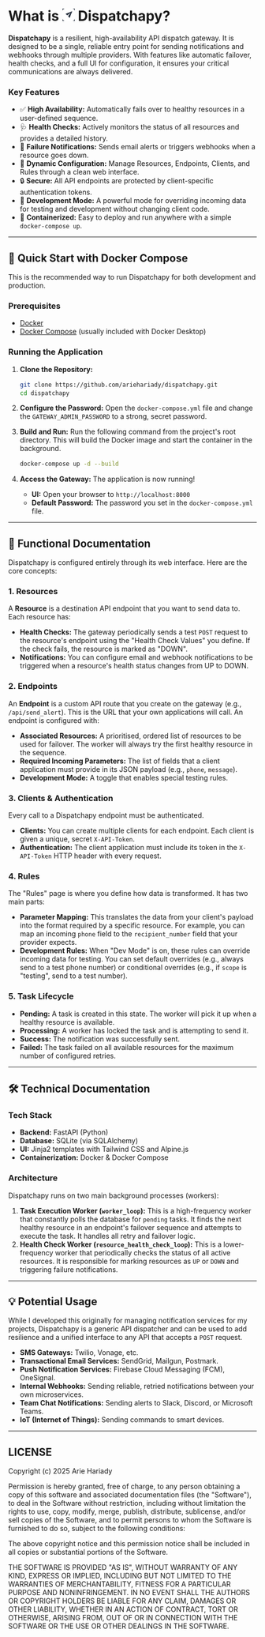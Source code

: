 # What is <img height="25" width="25" src="https://github.com/ariehariady/dispatchapy/blob/main/statics/favicon.png" alt="Dispatchapy Logo" width="80"> Dispatchapy?

**Dispatchapy** is a resilient, high-availability API dispatch gateway. It is designed to be a single, reliable entry point for sending notifications and webhooks through multiple providers. With features like automatic failover, health checks, and a full UI for configuration, it ensures your critical communications are always delivered.

### Key Features

-   ✅ **High Availability:** Automatically fails over to healthy resources in a user-defined sequence.
-   🩺 **Health Checks:** Actively monitors the status of all resources and provides a detailed history.
-   📧 **Failure Notifications:** Sends email alerts or triggers webhooks when a resource goes down.
-   🔧 **Dynamic Configuration:** Manage Resources, Endpoints, Clients, and Rules through a clean web interface.
-   🔒 **Secure:** All API endpoints are protected by client-specific authentication tokens.
-   🧪 **Development Mode:** A powerful mode for overriding incoming data for testing and development without changing client code.
-   🐳 **Containerized:** Easy to deploy and run anywhere with a simple `docker-compose up`.

---

## 🚀 Quick Start with Docker Compose

This is the recommended way to run Dispatchapy for both development and production.

### Prerequisites

- [Docker](https://www.docker.com/get-started)
- [Docker Compose](https://docs.docker.com/compose/install/) (usually included with Docker Desktop)

### Running the Application

1.  **Clone the Repository:**
    ```bash
    git clone https://github.com/ariehariady/dispatchapy.git
    cd dispatchapy
    ```

2.  **Configure the Password:**
    Open the `docker-compose.yml` file and change the `GATEWAY_ADMIN_PASSWORD` to a strong, secret password.

3.  **Build and Run:**
    Run the following command from the project's root directory. This will build the Docker image and start the container in the background.
    ```bash
    docker-compose up -d --build
    ```

4.  **Access the Gateway:**
    The application is now running!
    - **UI:** Open your browser to `http://localhost:8000`
    - **Default Password:** The password you set in the `docker-compose.yml` file.

---

## 📖 Functional Documentation

Dispatchapy is configured entirely through its web interface. Here are the core concepts:

### 1. Resources
A **Resource** is a destination API endpoint that you want to send data to. Each resource has:
- **Health Checks:** The gateway periodically sends a test `POST` request to the resource's endpoint using the "Health Check Values" you define. If the check fails, the resource is marked as "DOWN".
- **Notifications:** You can configure email and webhook notifications to be triggered when a resource's health status changes from UP to DOWN.

### 2. Endpoints
An **Endpoint** is a custom API route that you create on the gateway (e.g., `/api/send_alert`). This is the URL that your own applications will call. An endpoint is configured with:
- **Associated Resources:** A prioritised, ordered list of resources to be used for failover. The worker will always try the first healthy resource in the sequence.
- **Required Incoming Parameters:** The list of fields that a client application must provide in its JSON payload (e.g., `phone`, `message`).
- **Development Mode:** A toggle that enables special testing rules.

### 3. Clients & Authentication
Every call to a Dispatchapy endpoint must be authenticated.
- **Clients:** You can create multiple clients for each endpoint. Each client is given a unique, secret `X-API-Token`.
- **Authentication:** The client application must include its token in the `X-API-Token` HTTP header with every request.

### 4. Rules
The "Rules" page is where you define how data is transformed. It has two main parts:
- **Parameter Mapping:** This translates the data from your client's payload into the format required by a specific resource. For example, you can map an incoming `phone` field to the `recipient_number` field that your provider expects.
- **Development Rules:** When "Dev Mode" is on, these rules can override incoming data for testing. You can set default overrides (e.g., always send to a test phone number) or conditional overrides (e.g., if `scope` is "testing", send to a test number).

### 5. Task Lifecycle
- **Pending:** A task is created in this state. The worker will pick it up when a healthy resource is available.
- **Processing:** A worker has locked the task and is attempting to send it.
- **Success:** The notification was successfully sent.
- **Failed:** The task failed on all available resources for the maximum number of configured retries.

---

## 🛠️ Technical Documentation

### Tech Stack
- **Backend:** FastAPI (Python)
- **Database:** SQLite (via SQLAlchemy)
- **UI:** Jinja2 templates with Tailwind CSS and Alpine.js
- **Containerization:** Docker & Docker Compose

### Architecture
Dispatchapy runs on two main background processes (workers):
1.  **Task Execution Worker (`worker_loop`):** This is a high-frequency worker that constantly polls the database for `pending` tasks. It finds the next healthy resource in an endpoint's failover sequence and attempts to execute the task. It handles all retry and failover logic.
2.  **Health Check Worker (`resource_health_check_loop`):** This is a lower-frequency worker that periodically checks the status of all active resources. It is responsible for marking resources as `UP` or `DOWN` and triggering failure notifications.

---

## 💡 Potential Usage

While I developed this originally for managing notification services for my projects, Dispatchapy is a generic API dispatcher and can be used to add resilience and a unified interface to any API that accepts a `POST` request.

- **SMS Gateways:** Twilio, Vonage, etc.
- **Transactional Email Services:** SendGrid, Mailgun, Postmark.
- **Push Notification Services:** Firebase Cloud Messaging (FCM), OneSignal.
- **Internal Webhooks:** Sending reliable, retried notifications between your own microservices.
- **Team Chat Notifications:** Sending alerts to Slack, Discord, or Microsoft Teams.
- **IoT (Internet of Things):** Sending commands to smart devices.

---

## LICENSE

Copyright (c) 2025 Arie Hariady

Permission is hereby granted, free of charge, to any person obtaining a copy
of this software and associated documentation files (the "Software"), to deal
in the Software without restriction, including without limitation the rights
to use, copy, modify, merge, publish, distribute, sublicense, and/or sell
copies of the Software, and to permit persons to whom the Software is
furnished to do so, subject to the following conditions:

The above copyright notice and this permission notice shall be included in all
copies or substantial portions of the Software.

THE SOFTWARE IS PROVIDED "AS IS", WITHOUT WARRANTY OF ANY KIND,
EXPRESS OR IMPLIED, INCLUDING BUT NOT LIMITED TO THE WARRANTIES OF
MERCHANTABILITY, FITNESS FOR A PARTICULAR PURPOSE AND NONINFRINGEMENT.
IN NO EVENT SHALL THE AUTHORS OR COPYRIGHT HOLDERS BE LIABLE FOR ANY CLAIM,
DAMAGES OR OTHER LIABILITY, WHETHER IN AN ACTION OF CONTRACT, TORT OR
OTHERWISE, ARISING FROM, OUT OF OR IN CONNECTION WITH THE SOFTWARE OR THE USE
OR OTHER DEALINGS IN THE SOFTWARE.

